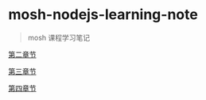 # mosh-nodejs-learning-note
> mosh 课程学习笔记

[第二章节](doc/modules-system.md)

[第三章节](doc/npm.md)

[第四章节](doc/chapter4/restful-services.md)